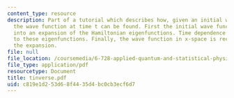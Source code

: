 ```yaml
---
content_type: resource
description: Part of a tutorial which describes how, given an initial wave function,
  the wave function at time t can be found. First the initial wave function is decomposed
  into an expansion of the Hamiltonian eigenfunctions. Time dependence is then applied
  to these eigenfunctions. Finally, the wave function in x-space is recreated from
  the expansion.
file: null
file_location: /coursemedia/6-728-applied-quantum-and-statistical-physics-fall-2006/c819e1d253d68f4435d4bc0cb3ecf6d7_tinverse.pdf
file_type: application/pdf
resourcetype: Document
title: tinverse.pdf
uid: c819e1d2-53d6-8f44-35d4-bc0cb3ecf6d7
---
```

